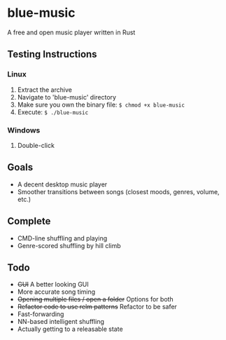 # blue-music
A free and open music player written in Rust

## Testing Instructions
### Linux
1. Extract the archive
2. Navigate to 'blue-music' directory
3. Make sure you own the binary file: `$ chmod +x blue-music`
4. Execute: `$ ./blue-music`
### Windows
1. Double-click

## Goals
- A decent desktop music player
- Smoother transitions between songs (closest moods, genres, volume, etc.)

## Complete
- CMD-line shuffling and playing
- Genre-scored shuffling by hill climb

## Todo
- ~~GUI~~ A better looking GUI
- More accurate song timing
- ~~Opening multiple files / open a folder~~ Options for both
- ~~Refactor code to use relm patterns~~ Refactor to be safer
- Fast-forwarding
- NN-based intelligent shuffling
- Actually getting to a releasable state
